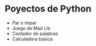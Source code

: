 # **Poyectos de Python**
- Par o impar
- Juego de Mad Lib
- Contador de palabras
- Calculadora básica
